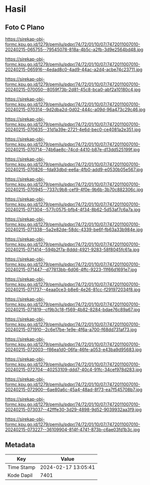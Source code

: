 # Hasil

## Foto C Plano

https://sirekap-obj-formc.kpu.go.id/1279/pemilu/pdpr/74/72/01/10/07/7472011007010-20240215-065755--79545078-818a-4b5c-a2fb-3d9e2564bd48.jpg

https://sirekap-obj-formc.kpu.go.id/1279/pemilu/pdpr/74/72/01/10/07/7472011007010-20240215-065916--4edad8c0-4ad9-44ac-a2d4-acbe74c23711.jpg

https://sirekap-obj-formc.kpu.go.id/1279/pemilu/pdpr/74/72/01/10/07/7472011007010-20240215-070050--8059f73b-2d81-45c8-bca0-abf2a10180c4.jpg

https://sirekap-obj-formc.kpu.go.id/1279/pemilu/pdpr/74/72/01/10/07/7472011007010-20240215-070314--9d2dba2d-0d02-444c-a09d-96a473c29c46.jpg

https://sirekap-obj-formc.kpu.go.id/1279/pemilu/pdpr/74/72/01/10/07/7472011007010-20240215-070635--31d1a39e-2721-4e6d-bec0-ce4081a2e351.jpg

https://sirekap-obj-formc.kpu.go.id/1279/pemilu/pdpr/74/72/01/10/07/7472011007010-20240215-070714--74b6ae8c-74cd-4410-b87e-d13dd525199f.jpg

https://sirekap-obj-formc.kpu.go.id/1279/pemilu/pdpr/74/72/01/10/07/7472011007010-20240215-070826--fda93dbd-ee6a-4fb0-add9-e0530b05e567.jpg

https://sirekap-obj-formc.kpu.go.id/1279/pemilu/pdpr/74/72/01/10/07/7472011007010-20240215-070945--7337c9b8-cef9-4f0e-9b6b-3b70c882306c.jpg

https://sirekap-obj-formc.kpu.go.id/1279/pemilu/pdpr/74/72/01/10/07/7472011007010-20240215-071304--577c0575-bfb4-4f34-8b62-5d53af7c6a7a.jpg

https://sirekap-obj-formc.kpu.go.id/1279/pemilu/pdpr/74/72/01/10/07/7472011007010-20240215-071338--5a2e82de-58dc-4339-be6f-fb63a33b984e.jpg

https://sirekap-obj-formc.kpu.go.id/1279/pemilu/pdpr/74/72/01/10/07/7472011007010-20240215-071414--594b2f7a-8ddd-4921-9283-58f8045fc61a.jpg

https://sirekap-obj-formc.kpu.go.id/1279/pemilu/pdpr/74/72/01/10/07/7472011007010-20240215-071447--d77813bb-6d06-4ffc-9223-11f66d1691e7.jpg

https://sirekap-obj-formc.kpu.go.id/1279/pemilu/pdpr/74/72/01/10/07/7472011007010-20240215-071737--4eaa0ce3-b8e6-4e26-81cc-f291972034f8.jpg

https://sirekap-obj-formc.kpu.go.id/1279/pemilu/pdpr/74/72/01/10/07/7472011007010-20240215-071819--cf9b3c18-f569-4b82-8284-bdae76c89a67.jpg

https://sirekap-obj-formc.kpu.go.id/1279/pemilu/pdpr/74/72/01/10/07/7472011007010-20240215-071910--2c6e17be-1e9e-4f6a-a700-f68dd731af73.jpg

https://sirekap-obj-formc.kpu.go.id/1279/pemilu/pdpr/74/72/01/10/07/7472011007010-20240215-072003--f86ea1d0-06fa-46fe-a053-e43ba9d95683.jpg

https://sirekap-obj-formc.kpu.go.id/1279/pemilu/pdpr/74/72/01/10/07/7472011007010-20240215-072704--40253109-ddd7-40c4-91fc-34cef978d283.jpg

https://sirekap-obj-formc.kpu.go.id/1279/pemilu/pdpr/74/72/01/10/07/7472011007010-20240215-072900--6ae80a6c-45a4-48ad-8f73-ea7f545708b7.jpg

https://sirekap-obj-formc.kpu.go.id/1279/pemilu/pdpr/74/72/01/10/07/7472011007010-20240215-073037--42fffe30-3d29-4898-9d52-9039932aa3f9.jpg

https://sirekap-obj-formc.kpu.go.id/1279/pemilu/pdpr/74/72/01/10/07/7472011007010-20240215-073227--36109904-814f-4741-873b-c6ae03fd1b3c.jpg


## Metadata

| Key        | Value               |
| ---------- | ------------------- |
| Time Stamp | 2024-02-17 13:05:41 |
| Kode Dapil | 7401                |



